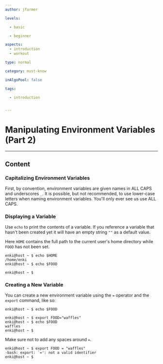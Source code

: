 ```yaml
---
author: jfarmer

levels:

  - basic

  - beginner

aspects:
  - introduction
  - workout

type: normal

category: must-know

inAlgoPool: false

tags:

  - introduction


---
```


# Manipulating Environment Variables (Part 2)

---
## Content

### Capitalizing Environment Variables

First, by convention, environment variables are given names in ALL CAPS and underscores `_`.  It is possible, but not recommended, to use lower-case letters when naming environment variables. You'll only ever see us use ALL CAPS.

### Displaying a Variable

Use `echo` to print the contents of a variable.  If you reference a variable that hasn't been created yet it will have an empty string `""` as a default value.

Here `HOME` contains the full path to the current user's home directory while `FOOD` has not been set.

```shell
enki@host ~ $ echo $HOME
/home/enki
enki@host ~ $ echo $FOOD

enki@host ~ $
```

### Creating a New Variable

You can create a new environment variable using the `=` operator and the `export` command, like so:

```shell
enki@host ~ $ echo $FOOD

enki@host ~ $ export FOOD="waffles"
enki@host ~ $ echo $FOOD
waffles
enki@host ~ $
```

Make sure not to add any spaces around `=`.

```shell
enki@host ~ $ export FOOD = "waffles"
-bash: export: `=': not a valid identifier
enki@host ~ $
```
